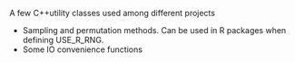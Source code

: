 A few C++utility classes used among different projects

* Sampling and permutation methods. Can be used in R packages when defining USE_R_RNG.
* Some IO convenience functions
